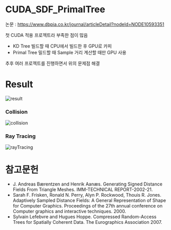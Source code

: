 # CUDA_SDF_PrimalTree

논문 : https://www.dbpia.co.kr/journal/articleDetail?nodeId=NODE10593351

첫 CUDA 적용 프로젝트라 부족한 점이 많음
 - KD Tree 빌드할 때 CPU에서 빌드한 후 GPU로 카피
 - Primal Tree 밀드할 때 Sample 거리 계산할 때만 GPU 사용

추후 여러 프로젝트를 진행하면서 위의 문제점 해결

# Result
![result](https://user-images.githubusercontent.com/86860544/228164760-d42c4739-d6b5-4b67-8357-2518bc235e2d.gif)
### Collision
![collision](https://user-images.githubusercontent.com/86860544/228164777-331c606f-54e0-4ef2-85e2-8effd4a4ed6c.JPG)
### Ray Tracing
![rayTracing](https://user-images.githubusercontent.com/86860544/228164797-81c9e70a-d4c8-4a35-a987-372f4c4faa87.JPG)



# 참고문헌
 - J. Andreas Bærentzen and Henrik Aanæs. Generating Signed Distance Fields From Triangle Meshes. IMM-TECHNICAL REPORT-2002-21.
 - Sarah F. Frisken, Ronald N. Perry, Alyn P. Rockwood, Thouis R. Jones. Adaptively Sampled Distance Fields: A General Representation of Shape for Computer Graphics. Proceedings of the 27th annual conference on Computer graphics and interactive techniques. 2000.
 - Sylvain Lefebvre and Hugues Hoppe. Compressed Random-Access Trees for Spatially Coherent Data. The Eurographics Association 2007.
